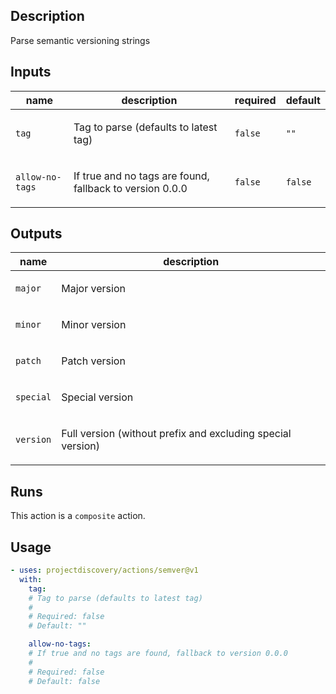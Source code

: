 ## Description

Parse semantic versioning strings

## Inputs

| name | description | required | default |
| --- | --- | --- | --- |
| `tag` | <p>Tag to parse (defaults to latest tag)</p> | `false` | `""` |
| `allow-no-tags` | <p>If true and no tags are found, fallback to version 0.0.0</p> | `false` | `false` |


## Outputs

| name | description |
| --- | --- |
| `major` | <p>Major version</p> |
| `minor` | <p>Minor version</p> |
| `patch` | <p>Patch version</p> |
| `special` | <p>Special version</p> |
| `version` | <p>Full version (without prefix and excluding special version)</p> |


## Runs

This action is a `composite` action.

## Usage

```yaml
- uses: projectdiscovery/actions/semver@v1
  with:
    tag:
    # Tag to parse (defaults to latest tag)
    #
    # Required: false
    # Default: ""

    allow-no-tags:
    # If true and no tags are found, fallback to version 0.0.0
    #
    # Required: false
    # Default: false
```



